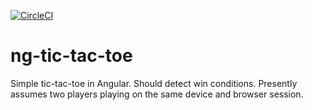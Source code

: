 [![CircleCI](https://circleci.com/gh/AndrewADev/ng-tic-tac-toe/tree/master.svg?style=svg)](https://circleci.com/gh/AndrewADev/ng-tic-tac-toe/tree/master)

# ng-tic-tac-toe
Simple tic-tac-toe in Angular. Should detect win conditions. Presently assumes two players playing on the same device and browser session.
